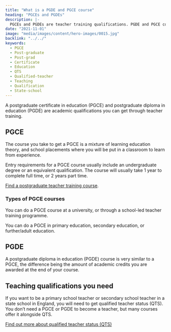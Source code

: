 ```yaml
---
title: "What is a PGDE and PGCE course"
heading: "PGCEs and PGDEs"
description: |-
  PGCEs and PGDEs are teacher training qualifications. PGDE and PGCE courses are a mix of learning education theory and classroom placements.
date: "2021-11-01"
image: "media/images/content/hero-images/0015.jpg"
backlink: "../../"
keywords:
  - PGCE
  - Post-graduate
  - Post-grad
  - Certificate
  - Education
  - QTS
  - Qualified-teacher
  - Teaching
  - Qualification
  - State-school
---
```


A postgraduate certificate in education (PGCE) and postgraduate diploma in education (PGDE) are academic qualifications you can get through teacher training.

## PGCE

The course you take to get a PGCE is a mixture of learning education theory, and school placements where you will be put in a classroom to learn from experience.

Entry requirements for a PGCE course usually include an undergraduate degree or an equivalent qualification. The course will usually take 1 year to complete full time, or 2 years part time.

[Find a postgraduate teacher training course](https://www.gov.uk/find-postgraduate-teacher-training-courses).

### Types of PGCE courses

You can do a PGCE course at a university, or through a school-led teacher training programme.

You can do a PGCE in primary education, secondary education, or further/adult education.

## PGDE

A postgraduate diploma in education (PGDE) course is very similar to a PGCE, the difference being the amount of academic credits you are awarded at the end of your course.

## Teaching qualifications you need

If you want to be a primary school teacher or secondary school teacher in a state school in England, you will need to get qualified teacher status (QTS). You don’t need a PGCE or PGDE to become a teacher, but many courses offer it alongside QTS.

<a href="/what-is-qts" class="button">Find out more about qualified teacher status (QTS)</a>
